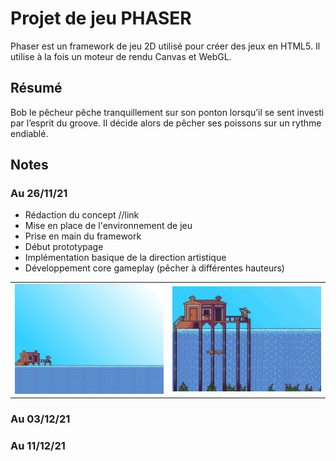 # Projet de jeu PHASER

Phaser est un framework de jeu 2D utilisé pour créer des jeux en HTML5. Il utilise à la fois un moteur de rendu Canvas et WebGL.

## Résumé

Bob le pêcheur pêche tranquillement sur son ponton lorsqu’il se sent investi par l’esprit du groove. Il décide alors de pêcher ses poissons sur un rythme endiablé.

## Notes

### Au 26/11/21
- Rédaction du concept //link
- Mise en place de l'environnement de jeu
- Prise en main du framework
- Début prototypage
- Implémentation basique de la direction artistique
- Développement core gameplay (pêcher à différentes hauteurs)

<table style="border: none;">
	<tr>
		<td style="border: none;"><img src="Captures/screenshot_1.PNG" width="400"></td>
		<td style="border: none;"><img src="Captures/fishing_gif_1.gif" width="400"></td>
	</tr>
</table>






### Au 03/12/21

### Au 11/12/21